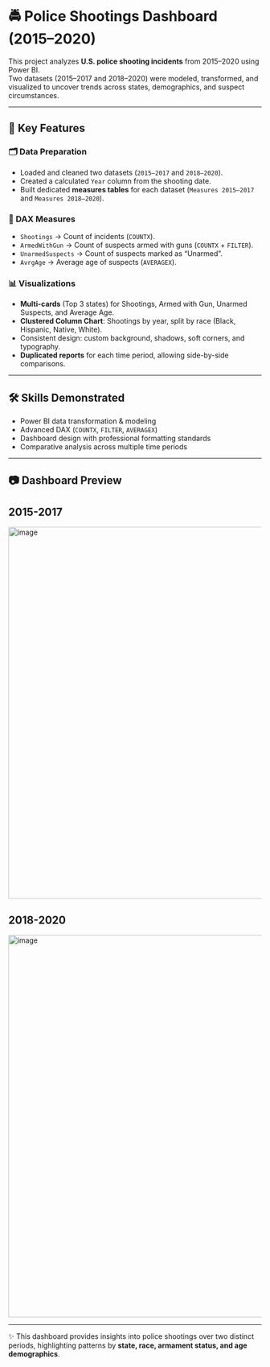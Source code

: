 # 🚔 Police Shootings Dashboard (2015–2020)  

This project analyzes **U.S. police shooting incidents** from 2015–2020 using Power BI.  
Two datasets (2015–2017 and 2018–2020) were modeled, transformed, and visualized to uncover trends across states, demographics, and suspect circumstances.  

---

## 🔹 Key Features  

### 🗂 Data Preparation  
- Loaded and cleaned two datasets (`2015–2017` and `2018–2020`).  
- Created a calculated `Year` column from the shooting date.  
- Built dedicated **measures tables** for each dataset (`Measures 2015–2017` and `Measures 2018–2020`).  

### 📏 DAX Measures  
- `Shootings` → Count of incidents (`COUNTX`).  
- `ArmedWithGun` → Count of suspects armed with guns (`COUNTX` + `FILTER`).  
- `UnarmedSuspects` → Count of suspects marked as “Unarmed”.  
- `AvrgAge` → Average age of suspects (`AVERAGEX`).  

### 📊 Visualizations  
- **Multi-cards** (Top 3 states) for Shootings, Armed with Gun, Unarmed Suspects, and Average Age.  
- **Clustered Column Chart**: Shootings by year, split by race (Black, Hispanic, Native, White).  
- Consistent design: custom background, shadows, soft corners, and typography.  
- **Duplicated reports** for each time period, allowing side-by-side comparisons.  

---

## 🛠 Skills Demonstrated  
- Power BI data transformation & modeling  
- Advanced DAX (`COUNTX`, `FILTER`, `AVERAGEX`)  
- Dashboard design with professional formatting standards  
- Comparative analysis across multiple time periods  

---

## 📷 Dashboard Preview  

## 2015-2017
<img width="1554" height="739" alt="image" src="https://github.com/user-attachments/assets/b6285f09-35ef-4e42-b4ba-04e8d339b800" />


## 2018-2020
<img width="1560" height="760" alt="image" src="https://github.com/user-attachments/assets/dbf591a1-ca4e-4636-ba06-3377f8029c7b" />


---

✨ This dashboard provides insights into police shootings over two distinct periods, highlighting patterns by **state, race, armament status, and age demographics**.  
